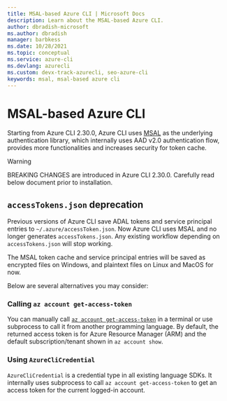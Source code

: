 ```yaml
---
title: MSAL-based Azure CLI | Microsoft Docs
description: Learn about the MSAL-based Azure CLI.
author: dbradish-microsoft
ms.author: dbradish
manager: barbkess
ms.date: 10/28/2021
ms.topic: conceptual
ms.service: azure-cli
ms.devlang: azurecli
ms.custom: devx-track-azurecli, seo-azure-cli
keywords: msal, msal-based azure cli
---
```


# MSAL-based Azure CLI

Starting from Azure CLI 2.30.0, Azure CLI uses [MSAL](https://github.com/AzureAD/microsoft-authentication-library-for-python) as the underlying authentication library, which internally uses AAD v2.0 authentication flow, provides more functionalities and increases security for token cache.

> [!WARNING]
> BREAKING CHANGES are introduced in Azure CLI 2.30.0. Carefully read below document prior to installation.

## `accessTokens.json` deprecation

Previous versions of Azure CLI save ADAL tokens and service principal entries to `~/.azure/accessToken.json`. Now Azure CLI uses MSAL and no longer generates `accessTokens.json`. Any existing workflow depending on `accessTokens.json` will stop working.

The MSAL token cache and service principal entries will be saved as encrypted files on Windows, and plaintext files on Linux and MacOS for now.

Below are several alternatives you may consider:

### Calling `az account get-access-token`

You can manually call [`az account get-access-token`](/cli/azure/account#az_account_get_access_token) in a terminal or use subprocess to call it from another programming language. By default, the returned access token is for Azure Resource Manager (ARM) and the default subscription/tenant shown in `az account show`.

### Using `AzureCliCredential`

`AzureCliCredential` is a credential type in all existing language SDKs. It internally uses subprocess to call `az account get-access-token` to get an access token for the current logged-in account.
